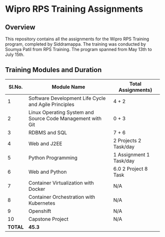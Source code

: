# Wipro RPS Training Assignments

## Overview

This repository contains all the assignments for the Wipro RPS Training program, completed by Siddramappa. The training was conducted by Soumya Patil from RPS Training. The program spanned from May 13th to July 15th.

## Training Modules and Duration

| Sl.No. | Module Name                                               |   Total Assignments) |
|--------|------------------------------------------------------------|---------------------------|
| 1      | Software Development Life Cycle and Agile Principles       | 4 + 2                     |
| 2      | Linux Operating System and Source Code Management with Git | 0 + 3                     |
| 3      | RDBMS and SQL                                              |  7 + 6                    |
| 4      | Web and J2EE                                               | 2 Projects 2 Task/day     |
| 5      | Python Programming                                         | 1 Assignment 1 Task/day   |
| 6      | Web and Python                                             | 6.0  2 Project 8 Task     |
| 7      | Container Virtualization with Docker                       | N/A                       |
| 8      | Container Orchestration with Kubernetes                    | N/A                       |
| 9      | Openshift                                                  | N/A                       |
| 10     | Capstone Project                                           | N/A                       |
| **TOTAL** | **45.3**                                                |                           |

